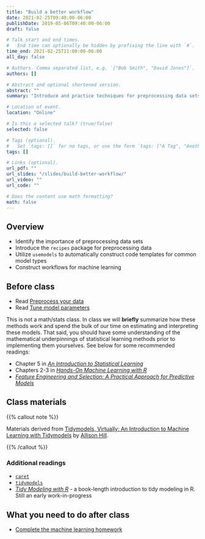 ```yaml
---
title: "Build a better workflow"
date: 2021-02-25T09:40:00-06:00
publishDate: 2019-05-06T09:40:00-06:00
draft: false

# Talk start and end times.
#   End time can optionally be hidden by prefixing the line with `#`.
time_end: 2021-02-25T11:00:00-06:00
all_day: false

# Authors. Comma separated list, e.g. `["Bob Smith", "David Jones"]`.
authors: []

# Abstract and optional shortened version.
abstract: ""
summary: "Introduce and practice techniques for preprocessing data sets and developing model workflows using the `tidymodels` framework."

# Location of event.
location: "Online"

# Is this a selected talk? (true/false)
selected: false

# Tags (optional).
#   Set `tags: []` for no tags, or use the form `tags: ["A Tag", "Another Tag"]` for one or more tags.
tags: []

# Links (optional).
url_pdf: ""
url_slides: "/slides/build-better-workflow/"
url_video: ""
url_code: ""

# Does the content use math formatting?
math: false
---
```




## Overview

* Identify the importance of preprocessing data sets
* Introduce the `recipes` package for preprocessing data
* Utilize `usemodels` to automatically construct code templates for common model types
* Construct workflows for machine learning

## Before class

* Read [Preprocess your data](/notes/preprocess/)
* Read [Tune model parameters](/notes/tune-models/)

This is not a math/stats class. In class we will **briefly** summarize how these methods work and spend the bulk of our time on estimating and interpreting these models. That said, you should have some understanding of the mathematical underpinnings of statistical learning methods prior to implementing them yourselves. See below for some recommended readings:

* Chapter 5 in [*An Introduction to Statistical Learning*](http://link.springer.com.proxy.uchicago.edu/book/10.1007%2F978-1-4614-7138-7)
* Chapters 2-3 in [*Hands-On Machine Learning with R*](https://bradleyboehmke.github.io/HOML/)
* [*Feature Engineering and Selection: A Practical Approach for Predictive Models*](http://www.feat.engineering/)

## Class materials

{{% callout note %}}

Materials derived from [Tidymodels, Virtually: An Introduction to Machine Learning with Tidymodels](https://tmv.netlify.app/site/) by [Allison Hill](https://alison.rbind.io/).

{{% /callout %}}

### Additional readings

* [`caret`](https://topepo.github.io/caret/) 
* [`tidymodels`](https://www.tidymodels.org/start/)
* [*Tidy Modeling with R*](https://www.tmwr.org/) - a book-length introduction to tidy modeling in R. Still an early work-in-progress

## What you need to do after class

* [Complete the machine learning homework](/homework/machine-learning/)
